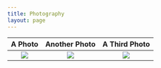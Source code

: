 ```yaml
---
title: Photography
layout: page
---
```


A Photo | Another Photo | A Third Photo
:---:|:---:|:---:
![](samterrones.github.io/img/hello_world.jpeg) | ![](samterrones.github.io/img/hello_world.jpeg) | ![](samterrones.github.io/img/hello_world.jpeg)
